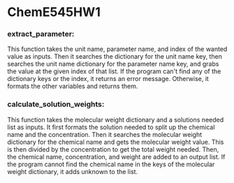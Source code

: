 # ChemE545HW1

### extract_parameter:

This function takes the unit name, parameter name, and index of the wanted value as inputs. Then it searches the dictionary for the unit name key, then searches the unit name dictionary for the parameter name key, and grabs the value at the given index of that list. If the program can't find any of the dictionary keys or the index, it returns an error message. Otherwise, it formats the other variables and returns them.

### calculate_solution_weights:

This function takes the molecular weight dictionary and a solutions needed list as inputs. It first formats the solution needed to split up the chemical name and the concentration. Then it searches the molecular weight dictionary for the chemical name and gets the molecular weight value. This is then divided by the concentration to get the total weight needed. Then, the chemical name, concentration, and weight are added to an output list. If the program cannot find the chemical name in the keys of the molecular weight dictionary, it adds unknown to the list.
